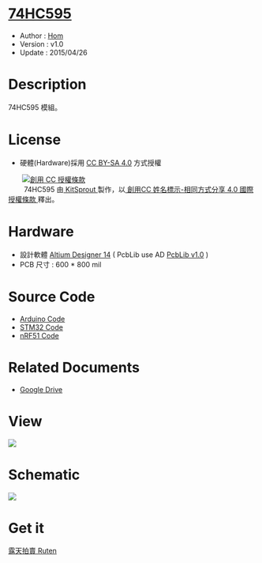 [74HC595](https://github.com/KitSprout/74HC595)
========
* Author  : [Hom](https://about.me/Hom)
* Version : v1.0
* Update  : 2015/04/26

Description
========
74HC595 模組。

License
========
* 硬體(Hardware)採用 [CC BY-SA 4.0](http://creativecommons.org/licenses/by-sa/4.0/deed.zh_TW) 方式授權 
  
　　<a rel="license" href="http://creativecommons.org/licenses/by-sa/4.0/deed.zh_TW"><img alt="創用 CC 授權條款" style="border-width:0" src="http://i.creativecommons.org/l/by-sa/3.0/tw/80x15.png" /></a>  
　　<span xmlns:dct="http://purl.org/dc/terms/" property="dct:title"> 74HC595 </span>由<a xmlns:cc="http://creativecommons.org/ns#" href="https://github.com/KitSprout" property="cc:attributionName" rel="cc:attributionURL"> KitSprout </a>製作，以<a rel="license" href="http://creativecommons.org/licenses/by-sa/4.0/deed.zh_TW"> 創用CC 姓名標示-相同方式分享 4.0 國際 授權條款 </a>釋出。  

Hardware
========
* 設計軟體 [Altium Designer 14](http://www.altium.com/en/products/altium-designer) ( PcbLib use AD [PcbLib v1.0](https://github.com/KitSprout/AltiumDesigner_PcbLibrary/releases/tag/v1.0) ) 
* PCB 尺寸 : 600 * 800 mil

Source Code
========
* [Arduino Code](https://github.com/Hom-Wang/Arduino/tree/master/74HC595)
* [STM32 Code](https://github.com/Hom-Wang/RainbowNanoRed/tree/master/Software/LAB_RNR_74HC595)
* [nRF51 Code](https://github.com/Hom-Wang/NRF51/tree/master/NRF51_Test74HC595)

Related Documents
========
* [Google Drive](http://goo.gl/1bvMms)

View
========
<img src="https://lh5.googleusercontent.com/-NDB5JUVQQd8/U-7ID2PbRzI/AAAAAAAAKeE/lKIZ4pGhQqc/s1600/DSC_2415.jpg" />

Schematic
========
<img src="https://lh4.googleusercontent.com/-CRHj59Mxdec/U-7IEipD3BI/AAAAAAAAKeI/sny6ynNCOWA/s1600/Sch_74HC595.png" />

Get it
========
[露天拍賣 Ruten](http://goods.ruten.com.tw/item/show?21408160419859)  
